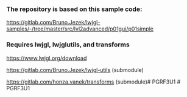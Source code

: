 ### The repository is based on this sample code:

https://gitlab.com/Bruno.Jezek/lwjgl-samples/-/tree/master/src/lvl2advanced/p01gui/p01simple

### Requires lwjgl, lwjglutils, and transforms

https://www.lwjgl.org/download

https://gitlab.com/Bruno.Jezek/lwjgl-utils
(submodule)

https://gitlab.com/honza.vanek/transforms
(submodule)#   P G R F 3 U 1  
 #   P G R F 3 U 1  
 